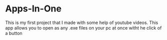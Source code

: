 # Apps-In-One
This is my first project that I made with some help of youtube videos. This app allows you to open as any .exe files on your pc at once witht he click of a button 
